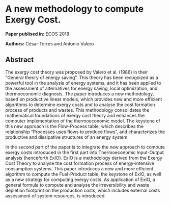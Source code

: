 # A new methodology to compute Exergy Cost.


**Paper publised in:** ECOS 2018
 
**Authors:** César Torres and Antonio Valero

## Abstract

The exergy cost theory was proposed by Valero et al. (1986) in their “General theory of energy saving”. This theory
has been recognized as a powerful tool in the analysis of energy systems, and it has been applied to the assessment
of alternatives for energy saving, local optimization, and thermoeconomic diagnosis. The paper introduces a new
methodology, based on productive linear models, which provides new and more efficient algorithms to determine
exergy costs and to analyse the cost formation process of products and wastes. This methodology consolidates the
mathematical foundations of exergy cost theory and enhances the computer implementation of the thermoeconomic
model. The keystone of this new approach is the Flow-Process table, which describes the relationship “Processes
uses flows to produce flows”, and characterizes the productive and dissipative structures of an energy system.

In the second part of the paper is to integrate the new approach to compute exergy costs introduced in
the first part into Thermoeconomic Input-Output analysis (henceforth ExIO). ExIO is a methodology derived from the
Exergy Cost Theory to analyse the cost formation process of energy-intensive consumption systems. This paper
introduces a new and more efficient algorithm to compute the Fuel-Product table, the keystone of ExIO, as well as
a new strategy for computing exergy costs. As application of ExIO, a general formula to compute and analyse the
irreversibility and waste depletion footprint on the production costs, which includes external costs assessment of
system resources, is introduced.
